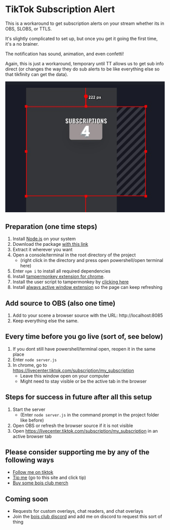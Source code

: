 
# TikTok Subscription Alert

This is a workaround to get subscription alerts on your stream whether its in OBS, SLOBS, or TTLS.

It's slightly complicated to set up, but once you get it going the first time, it's a no brainer.

The notification has sound, animation, and even confetti!

Again, this is just a workaround, temporary until TT allows us to get sub info direct (or changes the way they do sub alerts to be like everything else so that tikfinity can get the data).

![App Screenshot](https://github.com/bryanthaboi/tiktok-subscription-notification/raw/main/screenshot.jpg)
## Preparation (one time steps)
1. Install [Node.js](https://nodejs.org/) on your system
2. Download the package [with this link](https://github.com/bryanthaboi/tiktok-subscription-notification/archive/refs/heads/main.zip)
3. Extract it wherever you want
4. Open a console/terminal in the root directory of the project
    - (right click in the directory and press open powershell/open terminal here)
5. Enter `npm i` to install all required dependencies
6. Install [tampermonkey extension for chrome](https://chrome.google.com/webstore/detail/tampermonkey/dhdgffkkebhmkfjojejmpbldmpobfkfo?hl=en).
7. Install the user script to tampermonkey by [clicking here](https://github.com/bryanthaboi/tiktok-subscription-notification/raw/main/Subscription%20Socket.user.js)
8. Install [always active window extension](https://chrome.google.com/webstore/detail/always-active-window-alwa/ehllkhjndgnlokhomdlhgbineffifcbj/related?hl=en) so the page can keep refreshing

## Add source to OBS (also one time)
1. Add to your scene a browser source with the URL: http://localhost:8085
2. Keep everything else the same.

## Every time before you go live (sort of, see below)
1. If you dont still have powershell/terminal open, reopen it in the same place 
2. Enter `node server.js`
3. In chrome, go to https://livecenter.tiktok.com/subscription/my_subscription
    - Leave this window open on your computer
    - Might need to stay visible or be the active tab in the browser

## Steps for success in future after all this setup
1. Start the server 
    - (Enter `node server.js` in the command prompt in the project folder like before)
2. Open OBS or refresh the browser source if it is not visible
3. Open https://livecenter.tiktok.com/subscription/my_subscription in an active browser tab

## Please consider supporting me by any of the following ways
- [Follow me on tiktok](https://tiktok.com/@bryanthaboi)
- [Tip me](https://bryanthaboi.com) (go to this site and click tip)
- [Buy some bois club merch](https://streamlabs.com/bryanthaboi/merch)

## Coming soon
- Requests for custom overlays, chat readers, and chat overlays
- Join the [bois club discord](https://bois.icu) and add me on discord to request this sort of thing
